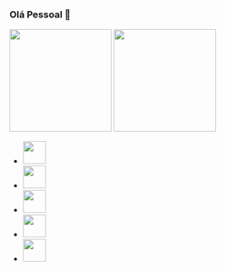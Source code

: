 ### Olá Pessoal 👋

<div class="scores">
  <img height="180em" src="https://github-readme-stats.vercel.app/api?username=mardevs&show_icons=true&theme=radical&title_color=#66D37E&count_private=false">
  <img height="180em" src="https://github-readme-stats.vercel.app/api/top-langs/?username=markdevs&layout=compact&theme=radical&title_color=#66D37E&count_private=false">
</div>
<div>
  <ul display="flex">
    <li><img width="40px" src="https://cubotech.dev.br/wp-content/uploads/2021/09/icons8-wordpress.svg"></li>
    <li><img width="40px" src="https://cubotech.dev.br/wp-content/uploads/2021/09/vscode-icons_file-type-vue.png"></li>
    <li><img width="40px" src="https://cubotech.dev.br/wp-content/uploads/2021/09/icons8-javascript.svg"></li>
    <li><img width="40px" src="https://cubotech.dev.br/wp-content/uploads/2021/09/icons8-sass-1.svg"></li>
    <li><img width="40px" src="https://cubotech.dev.br/wp-content/uploads/2021/09/icons8-figma.svg"></li>
  </ul>
</div>


<!--
Here are some ideas to get you started:

- 🔭 I’m currently working on ...
- 🌱 I’m currently learning ...
- 👯 I’m looking to collaborate on ...
- 🤔 I’m looking for help with ...
- 💬 Ask me about ...
- 📫 How to reach me: ...
- 😄 Pronouns: ...
- ⚡ Fun fact: ...
-->
